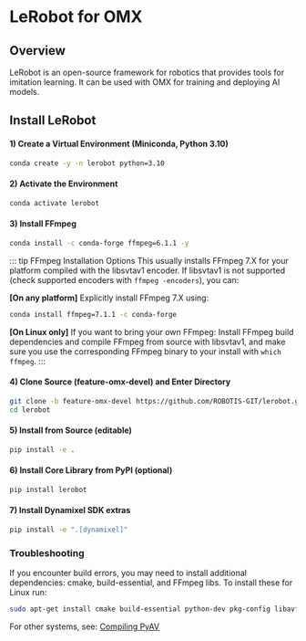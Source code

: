 # LeRobot for OMX

## Overview

LeRobot is an open-source framework for robotics that provides tools for imitation learning. It can be used with OMX for training and deploying AI models.

## Install LeRobot

#### 1) Create a Virtual Environment (Miniconda, Python 3.10)
```bash
conda create -y -n lerobot python=3.10
```

#### 2) Activate the Environment
```bash
conda activate lerobot
```

#### 3) Install FFmpeg
```bash
conda install -c conda-forge ffmpeg=6.1.1 -y
```

::: tip FFmpeg Installation Options
This usually installs FFmpeg 7.X for your platform compiled with the libsvtav1 encoder. If libsvtav1 is not supported (check supported encoders with `ffmpeg -encoders`), you can:

**[On any platform]** Explicitly install FFmpeg 7.X using:
```bash
conda install ffmpeg=7.1.1 -c conda-forge
```

**[On Linux only]** If you want to bring your own FFmpeg: Install FFmpeg build dependencies and compile FFmpeg from source with libsvtav1, and make sure you use the corresponding FFmpeg binary to your install with `which ffmpeg`.
:::

#### 4) Clone Source (feature-omx-devel) and Enter Directory
```bash
git clone -b feature-omx-devel https://github.com/ROBOTIS-GIT/lerobot.git
cd lerobot
```

#### 5) Install from Source (editable)
```bash
pip install -e .
```

#### 6) Install Core Library from PyPI (optional)
```bash
pip install lerobot
```

#### 7) Install Dynamixel SDK extras
```bash
pip install -e ".[dynamixel]"
```

### Troubleshooting

If you encounter build errors, you may need to install additional dependencies: cmake, build-essential, and FFmpeg libs. To install these for Linux run:

```bash
sudo apt-get install cmake build-essential python-dev pkg-config libavformat-dev libavcodec-dev libavdevice-dev libavutil-dev libswscale-dev libswresample-dev libavfilter-dev pkg-config
```

For other systems, see: [Compiling PyAV](https://pyav.org/docs/stable/overview/installation.html)